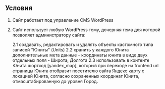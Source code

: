 ## Условия

1. Сайт работает под управление CMS WordPress 
2. Сайт использует любую WordPress тему, дочерняя тема для которой позволяет администратору сайта:

    2.1 создавать, редактировать и удалять объекты кастомного типа записей "Юниты" (Units)
    2.2 хранить у каждого Юнита дополнительные мета данные - координаты юнита в виде двух отдельных поля - Широта, Долгота
    2.3 использовать в контенте Юнита шорткод [yandex_map], который при переходе на frontend url страницы Юнита отобразит посетителю сайта Яндекс карту с локацией Юнита, согласно сохраненных координат Юнита, отмасштабированную до уровня Город.
